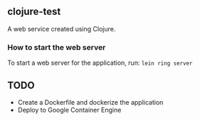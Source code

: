 ## clojure-test

A web service created using Clojure.

### How to start the web server

To start a web server for the application, run: `lein ring server`

## TODO
* Create a Dockerfile and dockerize the application
* Deploy to Google Container Engine
